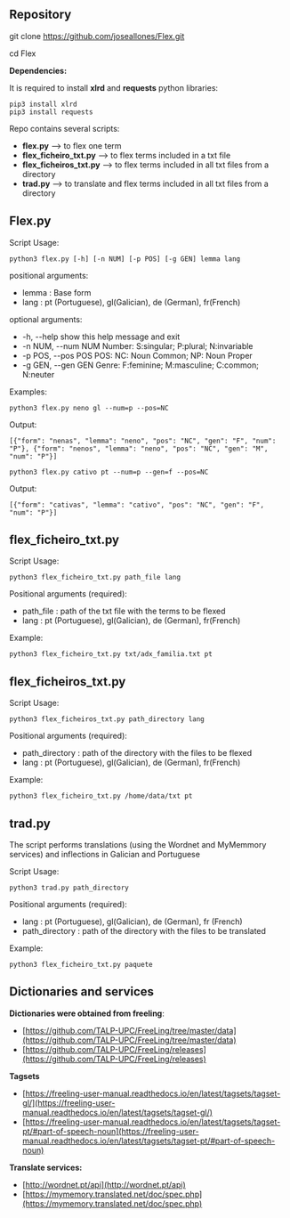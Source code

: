 ## Repository

git clone https://github.com/joseallones/Flex.git

cd Flex

**Dependencies:**

It is required to install **xlrd** and **requests** python libraries:

```
pip3 install xlrd
pip3 install requests
```

Repo contains several scripts:
- **flex.py**  --> to flex one term
- **flex_ficheiro_txt.py** --> to flex terms included in a txt file
- **flex_ficheiros_txt.py** --> to flex terms included in all txt files from a directory
- **trad.py** --> to translate and flex terms included in all txt files from a directory

##  Flex.py

Script Usage:

```
python3 flex.py [-h] [-n NUM] [-p POS] [-g GEN] lemma lang
```

positional arguments:

- lemma : Base form
- lang  : pt (Portuguese), gl(Galician), de (German), fr(French)

optional arguments:

-  -h, --help         show this help message and exit
-  -n NUM, --num NUM Number: S:singular; P:plural; N:invariable
-  -p POS, --pos POS POS: NC: Noun Common; NP: Noun Proper
-  -g GEN, --gen GEN Genre: F:feminine; M:masculine; C:common; N:neuter
  

Examples:

```
python3 flex.py neno gl --num=p --pos=NC
```

Output:
```
[{"form": "nenas", "lemma": "neno", "pos": "NC", "gen": "F", "num": "P"}, {"form": "nenos", "lemma": "neno", "pos": "NC", "gen": "M", "num": "P"}]
```

```
python3 flex.py cativo pt --num=p --gen=f --pos=NC
```

Output: 
```
[{"form": "cativas", "lemma": "cativo", "pos": "NC", "gen": "F", "num": "P"}]
```

##  flex_ficheiro_txt.py

Script Usage:

```
python3 flex_ficheiro_txt.py path_file lang
```

Positional arguments (required):

- path_file :   path of the txt file with the terms to be flexed
- lang  : pt (Portuguese), gl(Galician), de (German), fr(French)

Example:

```
python3 flex_ficheiro_txt.py txt/adx_familia.txt pt
```


##  flex_ficheiros_txt.py

Script Usage:
```
python3 flex_ficheiros_txt.py path_directory lang
```

Positional arguments (required):
- path_directory :   path of the directory with the files to be flexed
- lang  : pt (Portuguese), gl(Galician), de (German), fr(French)

Example:
```
python3 flex_ficheiro_txt.py /home/data/txt pt
```


##  trad.py


The script performs translations (using the Wordnet and MyMemmory services) and inflections in Galician and Portuguese

Script Usage:
```
python3 trad.py path_directory
```

Positional arguments (required):
- lang  : pt (Portuguese), gl(Galician), de (German), fr (French)
- path_directory :   path of the directory with the files to be translated

Example:
```
python3 flex_ficheiro_txt.py paquete
```


## Dictionaries and services

**Dictionaries were obtained from freeling**:

- [https://github.com/TALP-UPC/FreeLing/tree/master/data](https://github.com/TALP-UPC/FreeLing/tree/master/data)
- [https://github.com/TALP-UPC/FreeLing/releases](https://github.com/TALP-UPC/FreeLing/releases)

**Tagsets**

- [https://freeling-user-manual.readthedocs.io/en/latest/tagsets/tagset-gl/](https://freeling-user-manual.readthedocs.io/en/latest/tagsets/tagset-gl/)
- [https://freeling-user-manual.readthedocs.io/en/latest/tagsets/tagset-pt/#part-of-speech-noun](https://freeling-user-manual.readthedocs.io/en/latest/tagsets/tagset-pt/#part-of-speech-noun)

**Translate services:**

- [http://wordnet.pt/api](http://wordnet.pt/api)
- [https://mymemory.translated.net/doc/spec.php](https://mymemory.translated.net/doc/spec.php)
